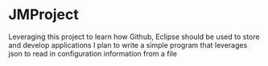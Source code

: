 # JMProject
Leveraging this project to learn how Github, Eclipse should be used to store and develop applications
I plan to write a simple program that leverages json to read in configuration information from a file
